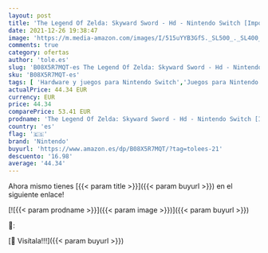 ```yaml
---
layout: post
title: 'The Legend Of Zelda: Skyward Sword - Hd - Nintendo Switch [Importación italiana]'
date: 2021-12-26 19:38:47
image: 'https://m.media-amazon.com/images/I/515uYYB3GfS._SL500_._SL400_.jpg'
comments: true
category: ofertas
author: 'tole.es'
slug: 'B08X5R7MQT-es The Legend Of Zelda: Skyward Sword - Hd - Nintendo Switch...'
sku: 'B08X5R7MQT-es'
tags: [ 'Hardware y juegos para Nintendo Switch','Juegos para Nintendo Switch','Videojuegos','nintendo', ]
actualPrice: 44.34 EUR
currency: EUR
price: 44.34
comparePrice: 53.41 EUR
prodname: 'The Legend Of Zelda: Skyward Sword - Hd - Nintendo Switch [Importación italiana]'
country: 'es'
flag: '🇪🇸'
brand: 'Nintendo'
buyurl: 'https://www.amazon.es/dp/B08X5R7MQT/?tag=tolees-21'
descuento: '16.98'
average: '44.34'
---
```


Ahora mismo tienes [{{< param title >}}]({{< param buyurl >}}) en el siguiente enlace!

[![{{< param prodname >}}]({{< param image >}})]({{< param buyurl >}})

🔎:


[🛒 Visítala!!!]({{< param buyurl >}})
